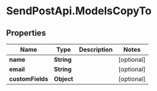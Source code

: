 # SendPostApi.ModelsCopyTo

## Properties
Name | Type | Description | Notes
------------ | ------------- | ------------- | -------------
**name** | **String** |  | [optional] 
**email** | **String** |  | [optional] 
**customFields** | **Object** |  | [optional] 

